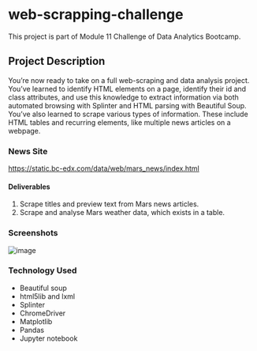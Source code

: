 # web-scrapping-challenge

This project is part of Module 11 Challenge of Data Analytics Bootcamp. 

## Project Description

You’re now ready to take on a full web-scraping and data analysis project. You’ve learned to identify HTML elements on a page, identify their id and class attributes, and use this knowledge to extract information via both automated browsing with Splinter and HTML parsing with Beautiful Soup. You’ve also learned to scrape various types of information. These include HTML tables and recurring elements, like multiple news articles on a webpage.

### News Site
https://static.bc-edx.com/data/web/mars_news/index.html 

#### Deliverables
1. Scrape titles and preview text from Mars news articles. 
2. Scrape and analyse Mars weather data, which exists in a table. 

### Screenshots
![image](https://github.com/teacher-analyst/web-scrapping-challenge/assets/130710065/9806987b-83de-4dc0-ac00-44009c87d253)


### Technology Used 

- Beautiful soup  
- html5lib and lxml 
- Splinter 
- ChromeDriver 
- Matplotlib 
- Pandas 
- Jupyter notebook 
